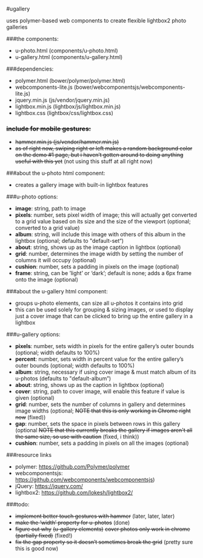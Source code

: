 #ugallery

uses polymer-based web components to create flexible lightbox2 photo galleries

###the components:
- u-photo.html (components/u-photo.html)
- u-gallery.html (components/u-gallery.html)

###dependencies: 
- polymer.html (bower/polymer/polymer.html)
- webcomponents-lite.js (bower/webcomponentsjs/webcomponents-lite.js)
- jquery.min.js (js/vendor/jquery.min.js)
- lightbox.min.js (lightbox/js/lightbox.min.js)
- lightbox.css (lightbox/css/lightbox.css)

### ~~include for mobile gestures:~~
- ~~hammer.min.js (js/vendor/hammer.min.js)~~
- ~~as of right now, swiping right or left makes a random background color on the demo #1 page, but i haven’t gotten around to doing anything useful with this yet~~ (not using this stuff at all right now)

###about the u-photo html component:
- creates a gallery image with built-in lightbox features

###u-photo options:
- <b>image</b>: string, path to image
- <b>pixels</b>: number, sets pixel width of image; this will actually get converted to a grid value based on its size and the size of the viewport (optional; converted to a grid value)
- <b>album</b>: string, will include this image with others of this album in the lightbox (optional; defaults to "default-set“)
- <b>about</b>: string, shows up as the image caption in lightbox (optional)
- <b>grid</b>: number, determines the image width by setting the number of columns it will occupy (optional)
- <b>cushion</b>: number, sets a padding in pixels on the image (optional)
- <b>frame</b>: string, can be ’light’ or ‘dark’; default is none; adds a 6px frame onto the image (optional)


###about the u-gallery html component:
- groups u-photo elements, can size all u-photos it contains into grid
- this can be used solely for grouping & sizing images, or used to display just a cover image that can be clicked to bring up the entire gallery in a lightbox

###u-gallery options:
- <b>pixels</b>: number, sets width in pixels for the entire gallery’s outer bounds (optional; width defaults to 100%)
- <b>percent</b>: number, sets width in percent value for the entire gallery’s outer bounds (optional; width defaults to 100%)
- <b>album</b>: string, necessary if using cover image & must match album of its u-photos (defaults to "default-album”)
- <b>about</b>: string, shows up as the caption in lightbox (optional)
- <b>cover</b>: string, path to cover image, will enable this feature if value is given (optional)
- <b>grid</b>: number, sets the number of columns in gallery and determines image widths (optional; ~~NOTE that this is only working in Chrome right now~~ (fixed))
- <b>gap</b>: number, sets the space in pixels between rows in this gallery (optional ~~NOTE that this currently breaks the gallery if images aren't all the same size, so use with caution~~ (fixed, i think))
- <b>cushion</b>: number, sets a padding in pixels on all the images (optional)

###resource links
- polymer: https://github.com/Polymer/polymer
- webcomponentsjs: https://github.com/webcomponents/webcomponentsjs)
- jQuery: https://jquery.com/
- lightbox2: https://github.com/lokesh/lightbox2/

###todo:
- ~~implement better touch gestures with hammer~~ (later, later, later)
- ~~make the ‘width’ property for u-photos~~ (done)
- ~~figure out why~~ ~~(u-gallery elements)~~ ~~cover photos only work in chrome (partially fixed)~~ (fixed!)
- ~~fix the gap property so it doesn’t sometimes break the grid~~ (pretty sure this is good now)
